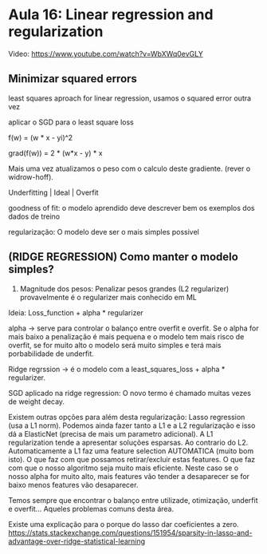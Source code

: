 # Aula 16: Linear regression and regularization

Video: https://www.youtube.com/watch?v=WbXWq0evGLY

## Minimizar squared errors 

least squares aproach for linear regression, usamos o squared error outra vez

aplicar o SGD para o least square loss

f(w) = (w * x - yi)^2 

grad(f(w)) = 2 * (w*x - y) * x

Mais uma vez atualizamos o peso com o calculo deste gradiente. (rever o widrow-hoff).

Underfitting | Ideal | Overfit 

goodness of fit: o modelo aprendido deve descrever bem os exemplos dos dados de treino

regularização: O modelo deve ser o mais simples possivel

## (RIDGE REGRESSION) Como manter o modelo simples?

1. Magnitude dos pesos: Penalizar pesos grandes (L2 regularizer) provavelmente é o regularizer mais conhecido em ML

Ideia: Loss_function + alpha * regularizer 

alpha -> serve para controlar o balanço entre overfit e overfit. Se o alpha for mais baixo a penalização é mais pequena e o modelo tem mais risco de overfit, se for muito alto o modelo será muito simples e terá mais porbabilidade de underfit.

Ridge regrssion -> é o modelo com a least_squares_loss + alpha * regularizer. 

SGD aplicado na ridge regression: O novo termo é chamado muitas vezes de weight decay.

Existem outras opções para além desta regularização: Lasso regression (usa a L1 norm). Podemos ainda fazer tanto a L1 e a L2 regularização e isso dá a ElasticNet (precisa de mais um parametro adicional). A L1 regularization tende a apresentar soluções esparsas. Ao contrario do L2. Automaticamente a L1 faz uma feature selection AUTOMATICA (muito bom isto). O que faz com que possamos retirar/excluir estas features. O que faz com que o nosso algoritmo seja muito mais eficiente. Neste caso se o nosso alpha for muito alto, mais features vão tender a desaparecer se for baixo menos features vão desaparecer. 

Temos sempre que encontrar o balanço entre utilizade, otimização, underfit e overfit... Aqueles problemas comuns desta área.

Existe uma explicação para o porque do lasso dar coeficientes a zero. https://stats.stackexchange.com/questions/151954/sparsity-in-lasso-and-advantage-over-ridge-statistical-learning



